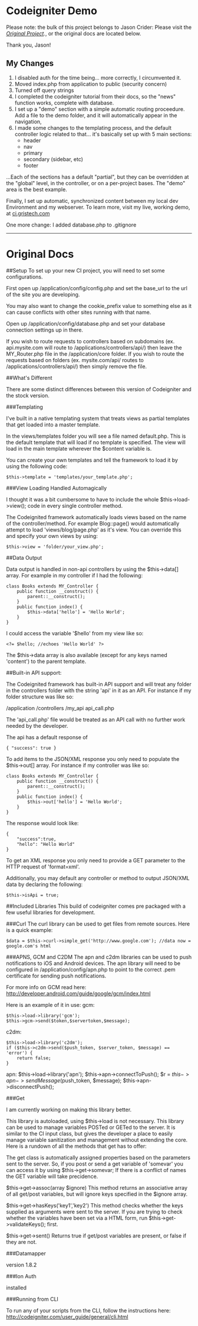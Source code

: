 Codeigniter Demo
================

Please note: the bulk of this project belongs to Jason Crider: 
Please visit the *[Original Project](https://github.com/xylude/CodeIgnited).*, or the original docs are located below.

Thank you, Jason!

My Changes
----------

1. I disabled auth for the time being... more correctly, I circumvented it.
2. Moved index.php from application to public (security concern)
3. Turned off query strings
4. I completed the codeigniter tutorial from their docs, so the "news" function works, complete with database.
5. I set up a "demo" section with a simple automatic routing proceedure.  Add a file to the demo folder, and it will automatically appear in the navigation,
6. I made some changes to the templating process, and the default controller logic related to that... it's basically set up with 5 main sections:
    * header
    * nav
    * primary
    * secondary (sidebar, etc)
    * footer

...Each of the sections has a default "partial", but they can be overridden at the "global" level, in the controller, or on a per-project bases.  The "demo" area is the best example.

Finally, I set up automatic, synchronized content between my local dev Environment and my webserver.  To learn more, visit my live, working demo, at [ci.gristech.com](http://ci.gristech.com/demo)

One more change: I added database.php to .gitignore

***
Original Docs
===

##Setup
To set up your new CI project, you will need to set some configurations. 

First open up /application/config/config.php and set the base_url to the url of the site you are developing. 

You may also want to change the cookie_prefix value to something else as it can cause conflicts with other sites running with that name.

Open up /application/config/database.php and set your database connection settings up in there.

If you wish to route requests to controllers based on subdomains (ex. api.mysite.com will route to /applications/controllers/api/) then leave the MY_Router.php file in the /application/core folder. If you wish to route the requests based on folders (ex. mysite.com/api/ routes to /applications/controllers/api/) then simply remove the file.

##What's Different

There are some distinct differences between this version of Codeigniter and the stock version.

###Templating

I've built in a native templating system that treats views as partial templates that get loaded into a master template.

In the views/templates folder you will see a file named default.php. This is the default template that will load if no template is specified. The view will load in the main template wherever the $content variable is.

You can create your own templates and tell the framework to load it by using the following code:

    $this->template = 'templates/your_template.php';
    
###View Loading Handled Automagically

I thought it was a bit cumbersome to have to include the whole $this->load->view(); code in every single controller method.

The Codeignited framework automatically loads views based on the name of the controller/method. For example Blog::page() would automatically attempt to load 'views/blog/page.php' as it's view. You can override this and specify your own views by using:

    $this->view = 'folder/your_view.php';
    
##Data Output

Data output is handled in non-api controllers by using the $this->data[] array. For example in my controller if I had the following:

    class Books extends MY_Controller {
    	public function __construct() {
        	parent::__construct();
        }
        public function index() {
        	$this->data['hello'] = 'Hello World';
        }
    }
    
I could access the variable '$hello' from my view like so:

	<?= $hello; //echoes 'Hello World' ?>
    
The $this->data array is also available (except for any keys named 'content') to the parent template.
    
##Built-in API support:

The Codeignited framework has built-in API support and will treat any folder in the controllers folder with the string 'api' in it as an API. For instance if my folder structure was like so:

/application
	/controllers
    	/my_api
        	api_call.php
            
The 'api_call.php' file would be treated as an API call with no further work needed by the developer.

The api has a default response of

    { "success": true }
    
To add items to the JSON/XML response you only need to populate the $this->out[] array. For instance if my controller was like so:

    class Books extends MY_Controller {
    	public function __construct() {
        	parent::__construct();
        }
        public function index() {
        	$this->out['hello'] = 'Hello World';
        }
    }

The response would look like:

    {
        "success":true,
        "hello": "Hello World"
    }

To get an XML response you only need to provide a GET parameter to the HTTP request of 'format=xml'.

Additionally, you may default any controller or method to output JSON/XML data by declaring the following:

    $this->isApi = true;

##Included Libraries
This build of codeigniter comes pre packaged with a few useful libraries for development.

###Curl
The curl library can be used to get files from remote sources. Here is a quick example:

    $data = $this->curl->simple_get('http://www.google.com'); //data now = google.com's html

###APNS, GCM and C2DM
The apn and c2dm libraries can be used to push notifications to iOS and Android devices. The apn library will need to be configured in /application/config/apn.php to point to the correct .pem certificate for sending push notifications.

For more info on GCM read here: http://developer.android.com/guide/google/gcm/index.html

Here is an example of it in use:
gcm:

    $this->load->library('gcm');   
    $this->gcm->send($token,$servertoken,$message);


c2dm:

    $this->load->library('c2dm');
    if ($this->c2dm->send($push_token, $server_token, $message) == 'error') {
	    return false;
    }

apn:
    $this->load->library('apn');
    $this->apn->connectToPush();
    $r = $this->apn->sendMessage($push_token, $message);
    $this->apn->disconnectPush();



###Get

I am currently working on making this library better.

This library is autoloaded, using $this->load is not necessary. This library can be used to manage variables POSTed or GETed to the server. It is similar to the CI input class, but gives the developer a place to easily manage variable sanitization and management without extending the core. Here is a rundown of all the methods that get has to offer:

The get class is automatically assigned properties based on the parameters sent to the server. So, if you post or send a get variable of 'somevar' you can access it by using $this->get->somevar; If there is a conflict of names the GET variable will take precidence.

$this->get->assoc(array $ignore)
This method returns an associative array of all get/post variables, but will ignore keys specified in the $ignore array.

$this->get->hasKeys('key1','key2')
This method checks whether the keys supplied as arguments were sent to the server. If you are trying to check whether the variables have been set via a HTML form, run $this->get->validateKeys(); first.

$this->get->sent()
Returns true if get/post variables are present, or false if they are not.

###Datamapper

version 1.8.2

###Ion Auth

installed

###Running from CLI

To run any of your scripts from the CLI, follow the instructions here:
http://codeigniter.com/user_guide/general/cli.html